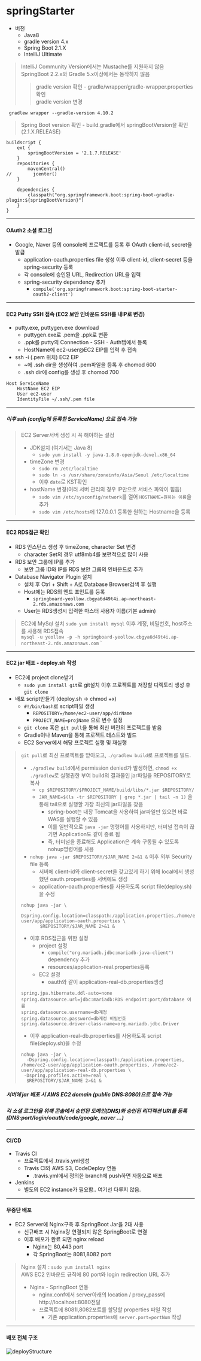 # springStarter

* 버전
  * Java8 
  * gradle version 4.x 
  * Spring Boot 2.1.X 
  * IntelliJ Ultimate

> IntelliJ Community Version에서는 Mustache를 지원하지 않음 \
> SpringBoot 2.2.x와 Gradle 5.x이상에서는 동작하지 않음
> > gradle version 확인 - gradle/wrapper/gradle-wrapper.properties 확인 \
> > gradle version 변경
```
 gradlew wrapper --gradle-version 4.10.2
``` 

> Spring Boot version 확인 - build.gradle에서 springBootVersion을 확인 (2.1.X.RELEASE)
```
buildscript {
    ext {
        springBootVersion = '2.1.7.RELEASE'
    }
    repositories {
        mavenCentral()
//        jcenter()
    }

    dependencies {
        classpath("org.springframework.boot:spring-boot-gradle-plugin:${springBootVersion}")
    }
}
```
<hr>

#### OAuth2 소셜 로그인
* Google, Naver 등의 console에 프로젝트를 등록 후 OAuth client-id, secret을 발급
    *   application-oauth.properties file 생성 이후 client-id, client-secret 등을 spring-security 등록
    *   각 console에 승인된 URL, Redirection URL을 입력
    *   spring-security dependency 추가
        *   `compile('org.springframework.boot:spring-boot-starter-oauth2-client')`
    
<hr>

#### EC2 Putty SSH 접속 (EC2 보안 인바운드 SSH를 내IP로 변경)
* putty.exe, puttygen.exe download
    *   puttygen.exe로 .pem을 .ppk로 변환
    *   .ppk를 putty의 Connection - SSH - Auth탭에서 등록
    *   HostName에 ec2-user@EC2 EIP를 입력 후 접속
* ssh -i (.pem 위치) EC2 EIP
    *   ~에 .ssh dir을 생성하여 .pem파일을 등록 후 chomod 600
    *   .ssh dir에 config를 생성 후 chomod 700
    
```
Host ServiceName
    HostName EC2 EIP
    User ec2-user
    IdentityFile ~/.ssh/.pem file
```
<hr>

##### 이후 ssh (config에 등록한 ServiceName) 으로 접속 가능
>   EC2 Server서버 생성 시 꼭 해야하는 설정
> * JDK설치 (여기서는 Java 8)
>   *  `sudo yum install -y java-1.8.0-openjdk-devel.x86_64` 
> * timeZone 변경
>   *  `sudo rm /etc/localtime`
>   *  `sudo ln -s /usr/share/zoneinfo/Asia/Seoul /etc/localtime`
>   * 이후 `date`로 KST확인 
> * hostName 변경(여러 서버 관리의 경우 IP만으로 서비스 파악이 힘듬)
>   * `sudo vim /etc/sysconfig/network`를 열어 `HOSTNAME=원하는 이름`을 추가
>   * `sudo vim /etc/hosts`에 127.0.0.1  등록한 원하는 Hostname을 등록

<hr>

#### EC2 RDS접근 확인
*   RDS 인스턴스 생성 후 timeZone, character Set 변경
    *  character Set의 경우 utf8mb4를 보편적으로 많이 사용
*   RDS 보안 그룹에 IP를 추가
    *   보안 그룹 ID와 IP를 RDS 보안 그룹의 인바운드로 추가
*   Database Navigator Plugin 설치
    *   설치 후 Ctrl + Shift + A로 Database Browser검색 후 실행
    *   Host에는 RDS의 엔드 포인트를 등록
        *   `springboard-yeollow.cbgya6d49t4i.ap-northeast-2.rds.amazonaws.com`
    *   User는 RDS생성시 입력한 마스터 사용자 이름(기본 admin)
>   EC2에 MySql 설치 `sudo yum install mysql`
>   이후 계정, 비밀번호, host주소를 사용해 RDS접속  \
>   `mysql -u yeollow -p -h springboard-yeollow.cbgya6d49t4i.ap-northeast-2.rds.amazonaws.com`
`
<hr>

#### EC2 jar 배포 - deploy.sh 작성
*   EC2에 project clone받기
    *   `sudo yum install git`로 git설치 이후 프로젝트를 저장할 디렉토리 생성 후 `git clone`
*   배포 script만들기 (deploy.sh -> chmod +x)
    *   `#!/bin/bash`로 script파일 생성
        *   `REPOSITORY=/home/ec2-user/app/dirName`
        *   `PROJECT_NAME=projName` 으로 변수 설정
    *   `git clone` 혹은 `git pull`을 통해 최신 버전의 프로젝트를 받음
    *   Gradle이나 Maven을 통해 프로젝트 테스트와 빌드
    *   EC2 Server에서 해당 프로젝트 실행 및 재실행
>   `git pull`로 최신 프로젝트를 받아오고, `./gradlew build`로 프로젝트를 빌드.
>   *   `./gradlew build`에서 permission denied가 발생하면, `chmod +x ./gradlew`로 실행권한 부여
>      build의 결과물인 jar파일을 REPOSITORY로 복사 
>       *   `cp $REPOSITORY/$PROJECT_NAME/build/libs/*.jar $REPOSITORY/` 
>       *   `JAR_NAME=$(ls -tr $REPOSITORY | grep *.jar | tail -n 1)` 을 통해 tail으로 실행할 가장 최신의 jar파일을 찾음 
>            *   spring-boot는 내장 Tomcat을 사용하여 jar파일만 있으면 바로 WAS를 실행할 수 있음 
>            *   이를 일반적으로 `java -jar` 명령어를 사용하지만, 터미널 접속이 끊기면 Application도 같이 종료 됨 
>            * 즉, 터미널을 종료해도 Application은 계속 구동될 수 있도록 nohup명령어를 사용 
>   *   `nohup java -jar $REPOSITORY/$JAR_NAME 2>&1 &` 이후 외부 Security file 등록
>       *   서버에 client-id와 client-secret을 갖고있게 하기 위해 local에서 생성했던 oauth.properties를 서버에도 생성
>       *   application-oauth.properties를 사용하도록 script file(deploy.sh)을 수정
>```
>nohup java -jar \
>    -Dspring.config.location=classpath:/application.properties,/home/ec2-user/app/application-oauth.properties \ 
>        $REPOSITORY/$JAR_NAME 2>&1 &
>``` 
>   *   이후 RDS접근을 위한 설정
>       *   project 설정 
>           *   `compile("org.mariadb.jdbc:mariadb-java-client")` dependency 추가
>           *   resources/application-real.properties등록
>       *   EC2 설정
>           *   oauth와 같이 application-real-db.properties생성
>```           
>spring.jpa.hibernate.ddl-auto=none
>spring.datasource.url=jdbc:mariadb:RDS endpoint:port/database 이름
>spring.datasource.username=db계정
>spring.datasource.password=db게정 비밀번호
>spring.datasource.driver-class-name=org.mariadb.jdbc.Driver
> ```
>   * 이후 application-real-db.properties를 사용하도록 script file(deploy.sh)을 수정
>```
>nohup java -jar \
>   -Dspring.config.location=classpath:/application.properties, /home/ec2-user/app/application-oauth.properties, /home/ec2-user/app/application-real-db.properties \
>  -Dspring.profiles.active=real \
>   $REPOSITORY/$JAR_NAME 2>&1 &
>```

##### 서버에 jar 배포 시 AWS EC2 domain (public DNS:8080)으로 접속 가능
##### 각 소셜 로그인을 위해 콘솔에서 승인된 도메인(DNS)와 승인된 리디렉션 URI를 등록(DNS:port/login/oauth/code/google, naver ...)

<hr>

#### CI/CD
*   Travis CI
    *   프로젝트에서 .travis.yml생성
    *   Travis CI와 AWS S3, CodeDeploy 연동
        *   .travis.yml에서 정의한 branch에 push하면 자동으로 배포
*   Jenkins
    *   별도의 EC2 instance가 필요함.. 여기선 다루지 않음.
    
<hr>
    
#### 무중단 배포
*   EC2 Server에 Nginx구축 후 SpringBoot Jar을 2대 사용
    *   신규배포 시 Nginx랑 연결되지 않은 SpringBoot로 연결
    *   이후 배포가 완료 되면 nginx reload
        *   Nginx는 80,443 port
        *   각 SpringBoot는 8081,8082 port
>   Nginx 설치 : `sudo yum install nginx` \
>   AWS EC2 인바운드 규칙에 80 port와 login redirection URL 추가 
>   *   Nginx - SpringBoot 연동
>       *   nginx.conf에서 server아래의 location / proxy_pass에 http://localhost:8080전달
>       *   프로젝트에 8081l,8082포트를 할당할 properties 파일 작성
>           *   기존 application.properties에 `server.port=portNum` 작성

<hr>

#### 배포 전체 구조
![deployStructure](./image/deployStructure.jpg)